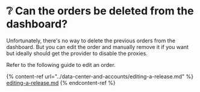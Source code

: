 # ❔ Can the orders be deleted from the dashboard?

Unfortunately, there's no way to delete the previous orders from the dashboard. But you can edit the order and manually remove it if you want but ideally should get the provider to disable the proxies.

Refer to the following guide to edit an order.

{% content-ref url="../data-center-and-accounts/editing-a-release.md" %}
[editing-a-release.md](../data-center-and-accounts/editing-a-release.md)
{% endcontent-ref %}

